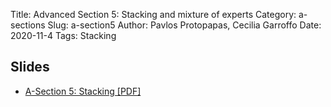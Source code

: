 Title: Advanced Section 5: Stacking and mixture of experts
Category: a-sections
Slug: a-section5
Author: Pavlos Protopapas, Cecilia Garroffo
Date: 2020-11-4
Tags: Stacking

## Slides
- [A-Section 5: Stacking [PDF]]({attach}slides/Adv_Section5.pdf)

